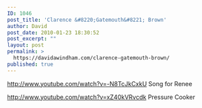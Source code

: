 ```yaml
---
ID: 1046
post_title: 'Clarence &#8220;Gatemouth&#8221; Brown'
author: David
post_date: 2010-01-23 18:30:52
post_excerpt: ""
layout: post
permalink: >
  https://davidawindham.com/clarence-gatemouth-brown/
published: true
---
```

http://www.youtube.com/watch?v=-N8TcJkCxkU
Song for Renee

http://www.youtube.com/watch?v=xZ40kVRvcdk
Pressure Cooker